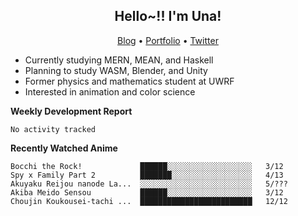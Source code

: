 <h2 align="center">
  Hello~!! I'm Una!
</h2>

<p align="center">
  <a href="https://anarchy.website/">Blog</a> &bull;
  <a href="https://una-ada.github.io/">Portfolio</a> &bull;
  <a href="https://twitter.com/xn__z7x">Twitter</a>
</p>

- Currently studying MERN, MEAN, and Haskell
- Planning to study WASM, Blender, and Unity
- Former physics and mathematics student at UWRF
- Interested in animation and color science

**Weekly Development Report**

<!--START_SECTION:waka-->

```text
No activity tracked
```

<!--END_SECTION:waka-->

**Recently Watched Anime**

<!-- RECENT-ANIME:START -->

    Bocchi the Rock!             ██████░░░░░░░░░░░░░░░░░░░   3/12
    Spy x Family Part 2          ███████░░░░░░░░░░░░░░░░░░   4/13
    Akuyaku Reijou nanode La...  ░░░░░░░░░░░░░░░░░░░░░░░░░   5/???
    Akiba Meido Sensou           ██████░░░░░░░░░░░░░░░░░░░   3/12
    Choujin Koukousei-tachi ...  █████████████████████████   12/12
<!-- RECENT-ANIME:END -->
